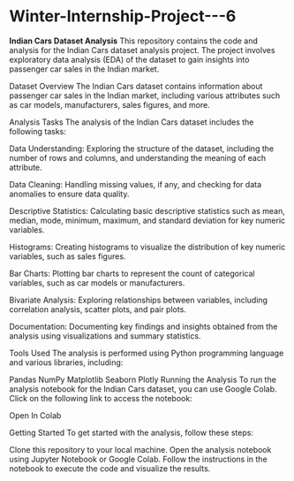 # Winter-Internship-Project---6

**Indian Cars Dataset Analysis**
This repository contains the code and analysis for the Indian Cars dataset analysis project. The project involves exploratory data analysis (EDA) of the dataset to gain insights into passenger car sales in the Indian market.

Dataset Overview
The Indian Cars dataset contains information about passenger car sales in the Indian market, including various attributes such as car models, manufacturers, sales figures, and more.

Analysis Tasks
The analysis of the Indian Cars dataset includes the following tasks:

Data Understanding: Exploring the structure of the dataset, including the number of rows and columns, and understanding the meaning of each attribute.

Data Cleaning: Handling missing values, if any, and checking for data anomalies to ensure data quality.

Descriptive Statistics: Calculating basic descriptive statistics such as mean, median, mode, minimum, maximum, and standard deviation for key numeric variables.

Histograms: Creating histograms to visualize the distribution of key numeric variables, such as sales figures.

Bar Charts: Plotting bar charts to represent the count of categorical variables, such as car models or manufacturers.

Bivariate Analysis: Exploring relationships between variables, including correlation analysis, scatter plots, and pair plots.

Documentation: Documenting key findings and insights obtained from the analysis using visualizations and summary statistics.

Tools Used
The analysis is performed using Python programming language and various libraries, including:

Pandas
NumPy
Matplotlib
Seaborn
Plotly
Running the Analysis
To run the analysis notebook for the Indian Cars dataset, you can use Google Colab. Click on the following link to access the notebook:

Open In Colab

Getting Started
To get started with the analysis, follow these steps:

Clone this repository to your local machine.
Open the analysis notebook using Jupyter Notebook or Google Colab.
Follow the instructions in the notebook to execute the code and visualize the results.
